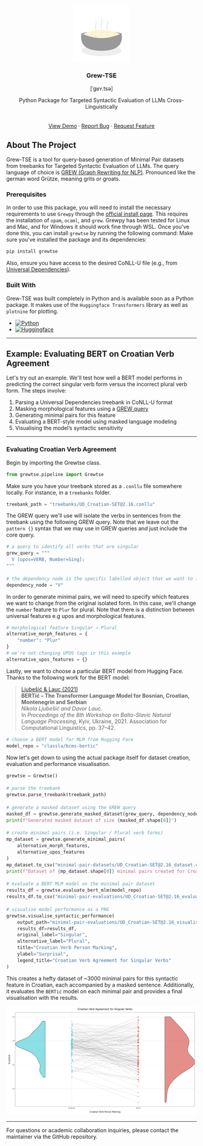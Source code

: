 <!-- Improved compatibility of back to top link: See: https://github.com/othneildrew/Best-README-Template/pull/73 -->
<a id="readme-top"></a>
<!--
*** Thanks for checking out the Best-README-Template. If you have a suggestion
*** that would make this better, please fork the repo and create a pull request
*** or simply open an issue with the tag "enhancement".
*** Don't forget to give the project a star!
*** Thanks again! Now go create something AMAZING! :D
-->



<!-- PROJECT SHIELDS -->
<!--
*** I'm using markdown "reference style" links for readability.
*** Reference links are enclosed in brackets [ ] instead of parentheses ( ).
*** See the bottom of this document for the declaration of the reference variables
*** for contributors-url, forks-url, etc. This is an optional, concise syntax you may use.
*** https://www.markdownguide.org/basic-syntax/#reference-style-links
-->


<!-- PROJECT LOGO -->
<br />
<div align="center">
    <img src="assets/grewtse-logo.png" alt="Logo" width="150" height="150">

  <h3 align="center">Grew-TSE</h3>
  
  <p align="center">
  [ˈɡʁʏ.tsə]
  </p>

  <p align="center">
    Python Package for Targeted Syntactic Evaluation of LLMs Cross-Linguistically
    <br />
    <!-- <a href="https://github.com/othneildrew/Best-README-Template"><strong>Explore the docs »</strong></a> -->
    <br />
    <br />
    <a href="">View Demo</a>
    &middot;
    <a href="https://github.com/DanielGall500/Grew-TSE/issues/new?labels=bug&template=bug-report---.md">Report Bug</a>
    &middot;
    <a href="https://github.com/DanielGall500/Grew-TSE/issues/new?labels=enhancement&template=feature-request---.md">Request Feature</a>
  </p>
</div>

<!-- ABOUT THE PROJECT -->
## About The Project
Grew-TSE is a tool for query-based generation of Minimal Pair datasets from treebanks for Targeted Syntactic Evaluation of LLMs. The query language of choice is [GREW (Graph Rewriting for NLP)](https://grew.fr/). Pronounced like the german word Grütze, meaning grits or groats.

### Prerequisites
In order to use this package, you will need to install the necessary requirements to use ```Grewpy``` through the [official install page](https://grew.fr/usage/python/). This requires the installation of ```opam```, ```ocaml```, and ```grew```. Grewpy has been tested for Linux and Mac, and for Windows it should work fine through WSL. Once you've done this, you can install ```grewtse``` by running the following command:
Make sure you've installed the package and its dependencies:
```bash
pip install grewtse
```
Also, ensure you have access to the desired CoNLL-U file (e.g., from [Universal Dependencies](https://universaldependencies.org/)).

### Built With
Grew-TSE was built completely in Python and is available soon as a Python package. It makes use of the ```Huggingface Transformers``` library as well as ```plotnine``` for plotting.
* [![Python][Python]][Python-url]
* [![Huggingface][Huggingface]][Huggingface-url]

---

## Example: Evaluating BERT on Croatian Verb Agreement
Let's try out an example. We'll test how well a BERT model performs in predicting the correct singular verb form versus the incorrect plural verb form. The steps involve:
1. Parsing a Universal Dependencies treebank in CoNLL-U format
2. Masking morphological features using a [GREW query](http://grew.fr/)
3. Generating minimal pairs for this feature
4. Evaluating a BERT-style model using masked language modeling
5. Visualising the model’s syntactic sensitivity

---

### Evaluating Croatian Verb Agreement
Begin by importing the Grewtse class.
```python
from grewtse.pipeline import Grewtse
```

Make sure you have your treebank stored as a ```.conllu``` file somewhere locally. For instance, in a ```treebanks``` folder.
```python
treebank_path = "treebanks/UD_Croatian-SET@2.16.conllu"
```

The GREW query we'll use will isolate the verbs in sentences from the treebank using the following GREW query. Note that we leave out the ```pattern {}``` syntax that we may use in GREW queries and just include the core query.
```python
# a query to identify all verbs that are singular
grew_query = """
  V [upos=VERB, Number=Sing];
"""

# the dependency node is the specific labelled object that we want to isolate from our query. In this case, the object V for verb.
dependency_node = "V"
```

In order to generate minimal pairs, we will need to specify which features we want to change from the original isolated form. In this case, we'll change the ```number``` feature to ```Plur``` for plural. Note that there is a distinction between universal features e.g upos and morphological features.
```python
# morphological feature Singular → Plural
alternative_morph_features = {
    "number": "Plur"
}
# we're not changing UPOS tags in this example
alternative_upos_features = {}
```

Lastly, we want to choose a particular BERT model from Hugging Face.
Thanks to the following work for the BERT model:
> [Ljubešić & Lauc (2021)](https://www.aclweb.org/anthology/2021.bsnlp-1.5)  
**BERTić – The Transformer Language Model for Bosnian, Croatian, Montenegrin and Serbian**  
*Nikola Ljubešić and Davor Lauc*.  
In *Proceedings of the 8th Workshop on Balto-Slavic Natural Language Processing*, Kyiv, Ukraine, 2021. Association for Computational Linguistics, pp. 37–42.
```python
# choose a BERT model for MLM from Hugging Face
model_repo = "classla/bcms-bertic"
```

Now let's get down to using the actual package itself for dataset creation, evaluation and performance visualisation.
```python
grewtse = Grewtse()

# parse the treebank
grewtse.parse_treebank(treebank_path)

# generate a masked dataset using the GREW query
masked_df = grewtse.generate_masked_dataset(grew_query, dependency_node)
print(f"Generated masked dataset of size {masked_df.shape[0]}")

# create minimal pairs (i.e. Singular / Plural verb forms)
mp_dataset = grewtse.generate_minimal_pairs(
    alternative_morph_features,
    alternative_upos_features
)
mp_dataset.to_csv("minimal-pair-datasets/UD_Croatian-SET@2.16_dataset.csv")
print(f"Dataset of {mp_dataset.shape[0]} minimal pairs created for Croatian.")

# evaluate a BERT MLM model on the minimal pair dataset
results_df = grewtse.evaluate_bert_mlm(model_repo)
results_df.to_csv("minimal-pair-evaluations/UD_Croatian-SET@2.16_evaluation.csv")

# visualise model performance as a PNG
grewtse.visualise_syntactic_performance(
    output_path="minimal-pair-evaluations/UD_Croatian-SET@2.16_visualisation.png",
    results_df=results_df,
    original_label="Singular",
    alternative_label="Plural",
    title="Croatian Verb Person Marking",
    ylabel="Surprisal",
    legend_title="Croatian Verb Agreement for Singular Verbs"
)
```
This creates a hefty dataset of ~3000 minimal pairs for this syntactic feature in Croatian, each accompanied by a masked sentence.
Additionally, it evaluates the ```BERTić``` model on each minimal pair and provides a final visualisation with the results.

![croatian-verb-agreement-vis](assets/UD_Croatian-SET@2.16_visualisation.png)

<!-- MARKDOWN LINKS & IMAGES -->
<!-- https://www.markdownguide.org/basic-syntax/#reference-style-links -->
[issues-shield]: https://img.shields.io/github/issues/othneildrew/Best-README-Template.svg?style=for-the-badge
[issues-url]: https://github.com/othneildrew/Best-README-Template/issues
[license-shield]: https://img.shields.io/github/license/othneildrew/Best-README-Template.svg?style=for-the-badge
[license-url]: https://github.com/othneildrew/Best-README-Template/blob/master/LICENSE.txt
[linkedin-shield]: https://img.shields.io/badge/-LinkedIn-black.svg?style=for-the-badge&logo=linkedin&colorB=555
[linkedin-url]: https://www.linkedin.com/in/daniel-gallagher-a520161a3/
[product-screenshot]: images/screenshot.png

[Python]: https://img.shields.io/badge/python-3670A0?style=for-the-badge&logo=python&logoColor=ffdd54
[Python-url]: https://www.python.org/

[Huggingface]: https://img.shields.io/badge/-HuggingFace-3B4252?style=flat&logo=huggingface&logoColor=
[Huggingface-url]: https://huggingface.co/

---

For questions or academic collaboration inquiries, please contact the maintainer via the GitHub repository.
